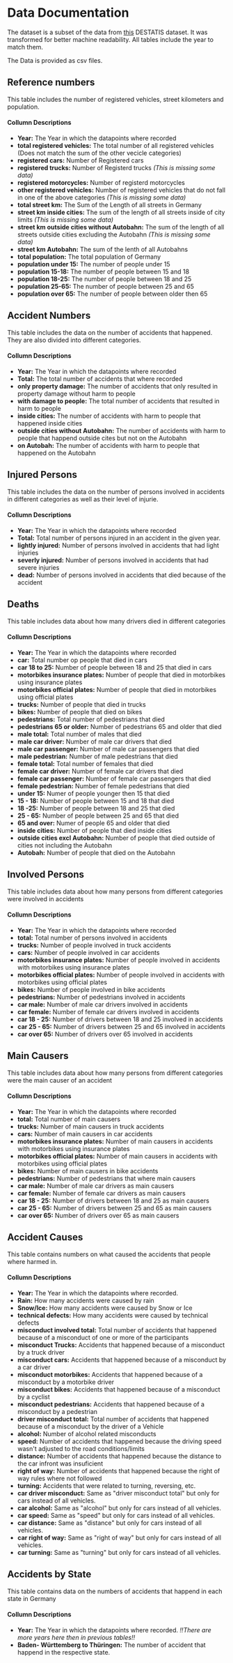 # Data Documentation
The dataset is a subset of the data from [this](https://www.destatis.de/DE/Themen/Gesellschaft-Umwelt/Verkehrsunfaelle/Publikationen/Downloads-Verkehrsunfaelle/verkehrsunfaelle-zeitreihen-pdf-5462403.html) DESTATIS dataset.
It was transformed for better machine readability.
All tables include the year to match them.

The Data is provided as csv files.

## Reference numbers
This table includes the number of registered vehicles, street kilometers and population.

#### Collumn Descriptions
- **Year:** The Year in which the datapoints where recorded
- **total registered vehicles:** The total number of all registered vehicles (Does not match the sum of the other vecicle categories)
- **registered cars:** Number of Registered cars
- **registered trucks:** Number of Registerd trucks *(This is missing some data)*
- **registered motorcycles:** Number of registerd motorcycles
- **other registered vehicles:** Number of registered vehicles that do not fall in one of the above categories *(This is missing some data)*
- **total street km:** The Sum of the Length of all streets in Germany
- **street km inside cities:** The sum of the length of all streets inside of city limits *(This is missing some data)*
- **street km outside cities without Autobahn:** The sum of the length of all streets outside cities excluding the Autobahn *(This is missing some data)*
- **street km Autobahn:** The sum of the lenth of all Autobahns
- **total population:** The total population of Germany
- **population under 15:** The number of people under 15
- **population 15-18:** The number of people between 15 and 18
- **population 18-25:** The number of people between 18 and 25
- **population 25-65:** The number of people between 25 and 65
- **population over 65:** The number of people between older then 65

## Accident Numbers
This table includes the data on the number of accidents that happened. They are also divided into different categories.

#### Collumn Descriptions
- **Year:** The Year in which the datapoints where recorded
- **Total:** The total number of accidents that where recorded
- **only property damage:** The number of accidents that only resulted in property damage without harm to people
- **with damage to people:** The total number of accidents that resulted in harm to people
- **inside cities:** The number of accidents with harm to people that happened inside cities
- **outside cities without Autobahn:** The number of accidents with harm to people that happend outside cites but not on the Autobahn
- **on Autobah:** The number of accidents with harm to people that happened on the Autobahn

## Injured Persons
This table includes the data on the number of persons involved in accidents in different categories as well as their level of injurie.

#### Collumn Descriptions
- **Year:** The Year in which the datapoints where recorded
- **Total:** Total number of persons injured in an accident in the given year.
- **lightly injured:** Number of persons involved in accidents that had light injuries
- **severly injured:** Number of persons involved in accidents that had severe injuries
- **dead:** Number of persons involved in accidents that died because of the accident

## Deaths
This table includes data about how many drivers died in different categories

#### Collumn Descriptions
- **Year:** The Year in which the datapoints where recorded
- **car:** Total number op people that died in cars
- **car 18 to 25:** Number of people between 18 and 25 that died in cars
- **motorbikes insurance plates:** Number of people that died in motorbikes using insurance plates
- **motorbikes official plates:** Number of people that died in motorbikes using official plates
- **trucks:** Number of people that died in trucks
- **bikes:** Number of people that died on bikes
- **pedestrians:** Total number of pedestrians that died
- **pedestrians 65 or older:** Number of pedestrians 65 and older that died
- **male total:** Total number of males that died
- **male car driver:** Number of male car drivers that died
- **male car passenger:** Number of male car passengers that died
- **male pedestrian:** Number of male pedestrians that died
- **female total:** Total number of females that died
- **female car driver:** Number of female car drivers that died
- **female car passenger:** Number of female car passengers that died
- **female pedestrian:** Number of female pedestrians that died
- **under 15:** Numer of people younger then 15 that died
- **15 - 18:** Number of people between 15 and 18 that died
- **18 -25:** Number of people between 18 and 25 that died
- **25 - 65:** Number of people between 25 and 65 that died
- **65 and over:** Numer of people 65 and older that died
- **inside cities:** Number of people that died inside cities
- **outside cities excl Autobahn:** Number of people that died outside of cities not including the Autobahn
- **Autobah:** Number of people that died on the Autobahn

## Involved Persons
This table includes data about how many persons from different categories were involved in accidents

#### Collumn Descriptions
- **Year:** The Year in which the datapoints where recorded
- **total:** Total number of persons involved in accidents
- **trucks:** Number of people involved in truck accidents
- **cars:** Number of people involved in car accidents
- **motorbikes insurance plates:** Number of people involved in accidents with motorbikes using insurance plates
- **motorbikes official plates:** Number of people involved in accidents with motorbikes using official plates
- **bikes:** Number of people involved in bike accidents
- **pedestrians:** Number of pedestrians involved in accidents
- **car male:** Number of male car drivers involved in accidents
- **car female:** Number of female car drivers involved in accidents
- **car 18 - 25:** Number of drivers between 18 and 25 involved in accidents
- **car 25 - 65:** Number of drivers between 25 and 65 involved in accidents
- **car over 65:** Number of drivers over 65 involved in accidents

## Main Causers
This table includes data about how many persons from different categories were the main causer of an accident

#### Collumn Descriptions
- **Year:** The Year in which the datapoints where recorded
- **total:** Total number of main causers
- **trucks:** Number of main causers in truck accidents
- **cars:** Number of main causers in car accidents
- **motorbikes insurance plates:** Number of main causers in accidents with motorbikes using insurance plates
- **motorbikes official plates:** Number of main causers in accidents with motorbikes using official plates
- **bikes:** Number of main causers in bike accidents
- **pedestrians:** Number of pedestrians that where main causers
- **car male:** Number of male car drivers as main causers
- **car female:** Number of female car drivers as main causers
- **car 18 - 25:** Number of drivers between 18 and 25 as main causers
- **car 25 - 65:** Number of drivers between 25 and 65 as main causers
- **car over 65:** Number of drivers over 65 as main causers

## Accident Causes
This table contains numbers on what caused the accidents that people where harmed in.

#### Collumn Descriptions
- **Year:** The Year in which the datapoints where recorded.
- **Rain:** How many accidents were caused by rain
- **Snow/Ice:** How many accidents were caused by Snow or Ice
- **technical defects:** How many accidents were caused by technical defects
- **misconduct involved total:** Total number of accidents that happened because of a misconduct of one or more of the participants
- **misconduct Trucks:** Accidents that happened because of a misconduct by a truck driver
- **misconduct cars:** Accidents that happened because of a misconduct by a car driver
- **misconduct motorbikes:** Accidents that happened because of a misconduct by a motorbike driver
- **misconduct bikes:** Accidents that happened because of a misconduct by a cyclist
- **misconduct pedestrians:** Accidents that happened because of a misconduct by a pedestrian
- **driver misconduct total:** Total number of accidents that happened because of a misconduct by the driver of a Vehicle
- **alcohol:** Number of alcohol related misconducts
- **speed:** Number of accidents that happened because the driving speed wasn't adjusted to the road conditions/limits
- **distance:** Number of accidents that happened because the distance to the car infront was insuficient
- **right of way:** Number of accidents that happened because the right of way rules where not followed
- **turning:** Accidents that were related to turning, reversing, etc.
- **car driver misconduct:** Same as "driver misconduct total" but only for cars instead of all vehicles.
- **car alcohol:** Same as "alcohol" but only for cars instead of all vehicles.
- **car speed:** Same as "speed" but only for cars instead of all vehicles.
- **car distance:** Same as "distance" but only for cars instead of all vehicles.
- **car right of way:** Same as "right of way" but only for cars instead of all vehicles.
- **car turning:** Same as "turning" but only for cars instead of all vehicles.

## Accidents by State
This table contains data on the numbers of accidents that happend in each state in Germany

#### Collumn Descriptions
- **Year:** The Year in which the datapoints where recorded. *!!There are more years here then in previous tables!!*
- **Baden- Württemberg to Thüringen:** The number of accident that happend in the respective state.